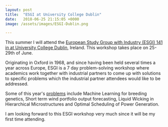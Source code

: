 ```yaml
---
layout: post
title:  "ESGI at University College Dublin"
date:   2018-06-25 21:15:05 +0000
image: /assets/images/ESGI-Dublin.png

---
```

This summer I will attend the [European Study Group with Industry (ESGI) 141 in at University College Dublin][esgi-dublin], Ireland. This workshop takes place on 25-29th of June. 

Originating in Oxford in 1968, and since having been held several times a year across Europe, ESGI is a 7 day problem-solving workshop where academics work together with industrial partners to come up with solutions to specific problems which the industrial partner attendees would like to be addressed. 

Some of this year's [problems][ucd-problems] include Machine Learning for breeding genetics, Short term wind portfolio output forecasting, Liquid Wicking in Hierarchical Microstructures and Optimal Scheduling of Power Generation. 

I am looking forward to this ESGI workshop very much since it will be my first time attending.



[esgi-dublin]: https://maths.ucd.ie/esgi141/
[ucd-problems]: https://maths.ucd.ie/esgi141/problems.html



